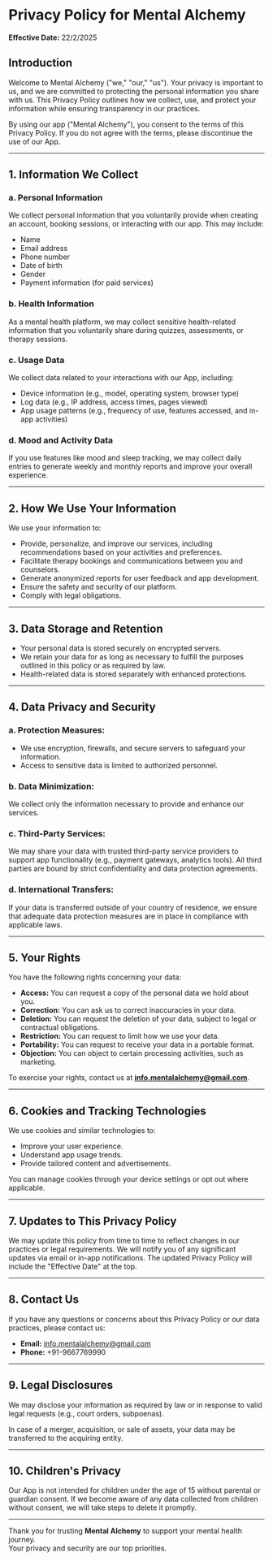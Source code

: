 # Privacy Policy for Mental Alchemy

**Effective Date:** 22/2/2025  

## Introduction  
Welcome to Mental Alchemy ("we," "our," "us"). Your privacy is important to us, and we are committed to protecting the personal information you share with us. This Privacy Policy outlines how we collect, use, and protect your information while ensuring transparency in our practices.  

By using our app ("Mental Alchemy"), you consent to the terms of this Privacy Policy. If you do not agree with the terms, please discontinue the use of our App.  

---

## 1. Information We Collect  

### a. Personal Information  
We collect personal information that you voluntarily provide when creating an account, booking sessions, or interacting with our app. This may include:  

- Name  
- Email address  
- Phone number  
- Date of birth  
- Gender  
- Payment information (for paid services)  

### b. Health Information  
As a mental health platform, we may collect sensitive health-related information that you voluntarily share during quizzes, assessments, or therapy sessions.  

### c. Usage Data  
We collect data related to your interactions with our App, including:  

- Device information (e.g., model, operating system, browser type)  
- Log data (e.g., IP address, access times, pages viewed)  
- App usage patterns (e.g., frequency of use, features accessed, and in-app activities)  

### d. Mood and Activity Data  
If you use features like mood and sleep tracking, we may collect daily entries to generate weekly and monthly reports and improve your overall experience.  

---

## 2. How We Use Your Information  

We use your information to:  

- Provide, personalize, and improve our services, including recommendations based on your activities and preferences.  
- Facilitate therapy bookings and communications between you and counselors.  
- Generate anonymized reports for user feedback and app development.  
- Ensure the safety and security of our platform.  
- Comply with legal obligations.  

---

## 3. Data Storage and Retention  

- Your personal data is stored securely on encrypted servers.  
- We retain your data for as long as necessary to fulfill the purposes outlined in this policy or as required by law.  
- Health-related data is stored separately with enhanced protections.  

---

## 4. Data Privacy and Security  

### a. Protection Measures:  
- We use encryption, firewalls, and secure servers to safeguard your information.  
- Access to sensitive data is limited to authorized personnel.  

### b. Data Minimization:  
We collect only the information necessary to provide and enhance our services.  

### c. Third-Party Services:  
We may share your data with trusted third-party service providers to support app functionality (e.g., payment gateways, analytics tools). All third parties are bound by strict confidentiality and data protection agreements.  

### d. International Transfers:  
If your data is transferred outside of your country of residence, we ensure that adequate data protection measures are in place in compliance with applicable laws.  

---

## 5. Your Rights  

You have the following rights concerning your data:  

- **Access:** You can request a copy of the personal data we hold about you.  
- **Correction:** You can ask us to correct inaccuracies in your data.  
- **Deletion:** You can request the deletion of your data, subject to legal or contractual obligations.  
- **Restriction:** You can request to limit how we use your data.  
- **Portability:** You can request to receive your data in a portable format.  
- **Objection:** You can object to certain processing activities, such as marketing.  

To exercise your rights, contact us at **[info.mentalalchemy@gmail.com](mailto:info.mentalalchemy@gmail.com)**.  

---

## 6. Cookies and Tracking Technologies  

We use cookies and similar technologies to:  

- Improve your user experience.  
- Understand app usage trends.  
- Provide tailored content and advertisements.  

You can manage cookies through your device settings or opt out where applicable.  

---

## 7. Updates to This Privacy Policy  

We may update this policy from time to time to reflect changes in our practices or legal requirements. We will notify you of any significant updates via email or in-app notifications. The updated Privacy Policy will include the "Effective Date" at the top.  

---

## 8. Contact Us  

If you have any questions or concerns about this Privacy Policy or our data practices, please contact us:  

- **Email:** [info.mentalalchemy@gmail.com](mailto:info.mentalalchemy@gmail.com)  
- **Phone:** +91-9667769990  

---

## 9. Legal Disclosures  

We may disclose your information as required by law or in response to valid legal requests (e.g., court orders, subpoenas).  

In case of a merger, acquisition, or sale of assets, your data may be transferred to the acquiring entity.  

---

## 10. Children's Privacy  

Our App is not intended for children under the age of 15 without parental or guardian consent. If we become aware of any data collected from children without consent, we will take steps to delete it promptly.  

---

Thank you for trusting **Mental Alchemy** to support your mental health journey.  
Your privacy and security are our top priorities.  
